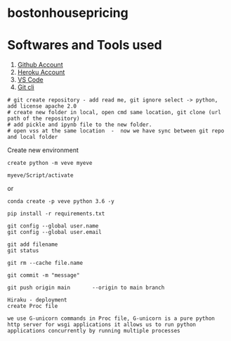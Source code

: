 # bostonhousepricing

# Softwares and Tools used
1. [Github Account](https://github.com)
2. [Heroku Account]()
3. [VS Code]()
4. [Git cli]()

```
# git create repository - add read me, git ignore select -> python, add license apache 2.0
# create new folder in local, open cmd same location, git clone (url path of the repository)
# add pickle and ipynb file to the new folder.
# open vss at the same location  -  now we have sync between git repo and local folder
```

Create new environment 
```
create python -m veve myeve

myeve/Script/activate
```
or

```
conda create -p veve python 3.6 -y
```

```
pip install -r requirements.txt
```

```
git config --global user.name
git config --global user.email

git add filename
git status

git rm --cache file.name

git commit -m "message"

git push origin main       --origin to main branch

```
```
Hiraku - deployment 
create Proc file

we use G-unicorn commands in Proc file, G-unicorn is a pure python http server for wsgi applications it allows us to run python applications concurrently by running multiple processes


```


